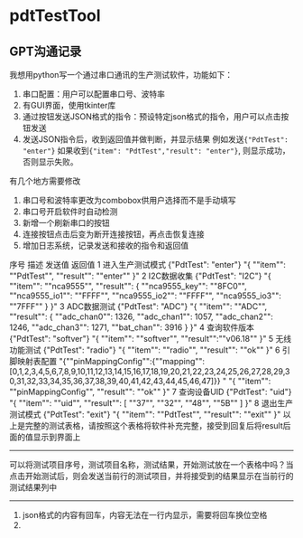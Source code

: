 # pdtTestTool

## GPT沟通记录


我想用python写一个通过串口通讯的生产测试软件，功能如下：
1. 串口配置：用户可以配置串口号、波特率
2. 有GUI界面，使用tkinter库
3. 通过按钮发送JSON格式的指令：预设特定json格式的指令，用户可以点击按钮发送
4. 发送JSON指令后，收到返回值并做判断，并显示结果
例如发送`{"PdtTest": "enter"}`
如果收到`{"item": "PdtTest","result": "enter"}`, 则显示成功，否则显示失败。

有几个地方需要修改
1. 串口号和波特率更改为combobox供用户选择而不是手动填写
2. 串口号开启软件时自动检测
3. 新增一个刷新串口的按钮
4. 连接按钮点击后变为断开连接按钮，再点击恢复连接
5. 增加日志系统，记录发送和接收的指令和返回值

序号	描述	发送值	返回值
1	进入生产测试模式	{"PdtTest": "enter"}	"{
    ""item"": ""PdtTest"",
    ""result"": ""enter""
}"
2	I2C数据收集	{"PdtTest": "I2C"}	"{
    ""item"": ""nca9555"",
    ""result"": {
        ""nca9555_key"": ""8FC0"",
        ""nca9555_io1"": ""FFFF"",
        ""nca9555_io2"": ""FFFF"",
        ""nca9555_io3"": ""7FFF""
    }
}"
3	ADC数据测试	{"PdtTest": "ADC"}	"{
    ""item"": ""ADC"",
    ""result"": {
        ""adc_chan0"": 1326,
        ""adc_chan1"": 1057,
        ""adc_chan2"": 1246,
        ""adc_chan3"": 1271,
        ""bat_chan"": 3916
    }
}"
4	查询软件版本	{"PdtTest": "softver"}	"{
    ""item"": ""softver"",
    ""result"":""v06.18""
}"
5	无线功能测试	{"PdtTest": "radio"}	"{
    ""item"": ""radio"",
    ""result"": ""ok""
}"
6	引脚映射表配置	"{""pinMappingConfig"":{""mapping"":[0,1,2,3,4,5,6,7,8,9,10,11,12,13,14,15,16,17,18,19,20,21,22,23,24,25,26,27,28,29,30,31,32,33,34,35,36,37,38,39,40,41,42,43,44,45,46,47]}}
"	"{
    ""item"": ""pinMappingConfig"",
    ""result"": ""ok""
}"
7	查询设备UID	{"PdtTest": "uid"}	"{
    ""item"": ""uid"",
    ""result"": [
        ""37"",
        ""32"",
        ""48"",
        ""5B""
    ]
}"
8	退出生产测试模式	{"PdtTest": "exit"}	"{
    ""item"": ""PdtTest"",
    ""result"": ""exit""
}"
以上是完整的测试表格，请按照这个表格将软件补充完整，接受到回复后将result后面的值显示到界面上

---
可以将测试项目序号，测试项目名称，测试结果，开始测试放在一个表格中吗？当点击开始测试后，则会发送当前行的测试项目，并将接受到的结果显示在当前行的测试结果列中

---
1. json格式的内容有回车，内容无法在一行内显示，需要将回车换位空格
2. 